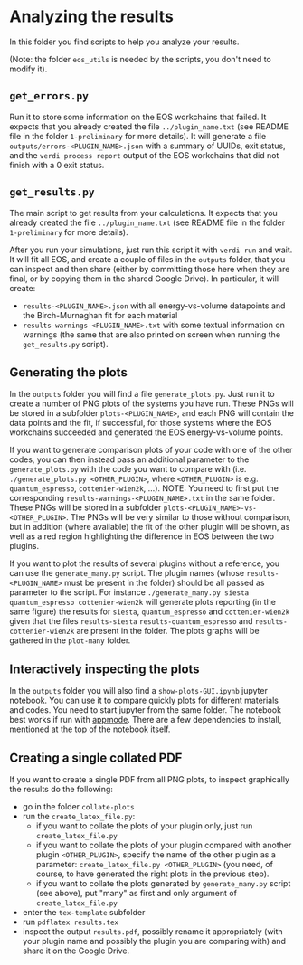 # Analyzing the results

In this folder you find scripts to help you analyze your results.

(Note: the folder `eos_utils` is needed by the scripts, you don't need to modify it).

## `get_errors.py`

Run it to store some information on the EOS workchains that failed.
It expects that you already created the file `../plugin_name.txt` (see README file in the folder `1-preliminary` for more details). It will generate a file `outputs/errors-<PLUGIN_NAME>.json` with a summary of UUIDs, exit status, and the `verdi process report` output of the EOS workchains that did not finish with a 0 exit status.

## `get_results.py`

The main script to get results from your calculations.
It expects that you already created the file `../plugin_name.txt` (see README file in the folder `1-preliminary` for more details).

After you run your simulations, just run this script it with `verdi run` and wait.
It will fit all EOS, and create a couple of files in the `outputs` folder, that you can inspect and then share (either by committing those here when they are final, or by copying them in the shared Google Drive).
In particular, it will create:
- `results-<PLUGIN_NAME>.json` with all energy-vs-volume datapoints and the Birch-Murnaghan fit for each material
- `results-warnings-<PLUGIN_NAME>.txt` with some textual information on warnings (the same that are also printed on screen when running the `get_results.py` script).

## Generating the plots
In the `outputs` folder you will find a file `generate_plots.py`. Just run it to create a number of PNG plots of the systems you have run. These PNGs will be stored in a subfolder `plots-<PLUGIN_NAME>`, and each PNG will contain the data points and the fit, if successful, for those systems where the EOS workchains succeeded and generated the EOS energy-vs-volume points.

If you want to generate comparison plots of your code with one of the other codes, you can then instead pass an additional parameter to the `generate_plots.py` with the code you want to compare with (i.e. `./generate_plots.py <OTHER_PLUGIN>`, where `<OTHER_PLUGIN>` is e.g. `quantum_espresso`, `cottenier-wien2k`, ...). NOTE: You need to first put the corresponding `results-warnings-<PLUGIN_NAME>.txt` in the same folder.
These PNGs will be stored in a subfolder `plots-<PLUGIN_NAME>-vs-<OTHER_PLUGIN>`. The PNGs will be very similar to those without comparison, but in addition (where available) the fit of the other plugin will be shown, as well as a red region highlighting the difference in EOS between the two plugins.

If you want to plot the results of several plugins without a reference, you can use the `generate_many.py` script. The plugin names (whose
`results-<PLUGIN_NAME>` must be present in the folder) should be all passed as parameter to the script.
For instance `./generate_many.py siesta quantum_espresso cottenier-wien2k` will generate plots reporting (in the same figure) the results
for `siesta`, `quantum_espresso` and `cottenier-wien2k` given that the files `results-siesta` `results-quantum_espresso` and 
`results-cottenier-wien2k` are present in the folder.
The plots graphs will be gathered in the `plot-many` folder.

## Interactively inspecting the plots
In the `outputs` folder you will also find a `show-plots-GUI.ipynb` jupyter notebook.
You can use it to compare quickly plots for different materials and codes.
You need to start jupyter from the same folder. The notebook best works if run with [appmode](https://github.com/oschuett/appmode).
There are a few dependencies to install, mentioned at the top of the notebook itself.

## Creating a single collated PDF
If you want to create a single PDF from all PNG plots, to inspect graphically the results do the following:

- go in the folder `collate-plots`
- run the `create_latex_file.py`:
  - if you want to collate the plots of your plugin only, just run `create_latex_file.py`
  - if you want to collate the plots of your plugin compared with another plugin `<OTHER_PLUGIN>`, specify the name of the other plugin as a parameter: `create_latex_file.py <OTHER_PLUGIN>` (you need, of course, to have generated the right plots in the previous step).
  - if you want to collate the plots generated by `generate_many.py` script (see above), put "many" as first and only argument of `create_latex_file.py`
- enter the `tex-template` subfolder
- run `pdflatex results.tex`
- inspect the output `results.pdf`, possibly rename it appropriately (with your plugin name and possibly the plugin you are comparing with) and share it on the Google Drive.

